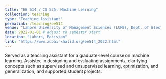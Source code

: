 ```yaml
---
title: "EE 514 / CS 535: Machine Learning"
collection: teaching
type: "Teaching Assistant"
permalink: /teaching/ee514
venue: "Lahore University of Management Sciences (LUMS), Dept. of Electrical Engineering"
date: 2022-01-01 # adjust to semester start
location: "Lahore, Pakistan"
link: "https://www.zubairkhalid.org/ee514_2022.html"
---
```


Served as a teaching assistant for a graduate-level course on machine learning. Assisted in designing and evaluating assignments, clarifying concepts such as supervised and unsupervised learning, optimization, and generalization, and supported student projects.
